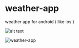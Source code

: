 # weather-app
weather app for android ( like ios )

![alt text](https://lh3.googleusercontent.com/bMGGjYxTlAJjr5OJ-are3IONLGzxZLXH8xP19oa_1ZOcZlmmYbwUWOlpYmL-8vXfme9S_klNDKuqcUwrSKOdHoRJzQMlj0WkXp9Zm0HNhtF-7haJD-H_I56gfIcmF_It-QXM0utwpfvEO_u-XtDnqCQLCNbC2CsaVehRZHhedc0-c-WTrBlS8tbOPUcZLrYlNr-XmpaqWcFUT-jHQd8rQ9E_akyVin8HCUfUz7cw4RdOCRo4ztwnkkCGOEc4Tj1kjyWRKtdh9gMAcQyrkuwovGPt8S5edISqyO2jxeL-_9iqn-hvZmZyXB733RYsCS6wGVbpWQlFm-CgxsmAojWxaBOSMXvtcnwk174cmVkUz4PP6xZkBYc4of0HEEALtQUXESNq3XNYC6qQUuvkKa2_kvarYVwJ09ZFOvKiZvcVu5mxVACPrSxryK7D_wFHo65GY5gzo4_s8D-mpXL75MDsnLA4tbdDLgPrs0UOjb6zetYN69FxFfGOnWOeOWizArefwuJG3x0nLZyyZiYRyB1HVDLAUfKINFM6h7GbVtiDY9YRd928FvokCcOKUU-Je1IWZW1-NFy_qO9XVU7ToY0NZB2L5bg2w3hMEmkdx-5ZIPayU_B_diSh3FrYKKY5TgkGgw1avChdJqngMorRzj8fhnaEKYh56Ng=w368-h654-no)

![weather-app](https://makeagif.com/i/0WckXI)
